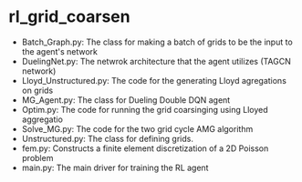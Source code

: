 # rl_grid_coarsen

* Batch_Graph.py: The class for making a batch of grids to be the input to the agent's network
* DuelingNet.py: The netwrok architecture that the agent utilizes (TAGCN network)
* Lloyd_Unstructured.py: The code for the generating Lloyd agregations on grids
* MG_Agent.py: The class for Dueling Double DQN agent
* Optim.py: The code for running the grid coarsinging using Lloyed aggregatio
* Solve_MG.py: The code for the two grid cycle AMG algorithm
* Unstructured.py: The class for defining grids. 
* fem.py: Constructs a finite element discretization of a 2D Poisson problem
* main.py: The main driver for training the RL agent
